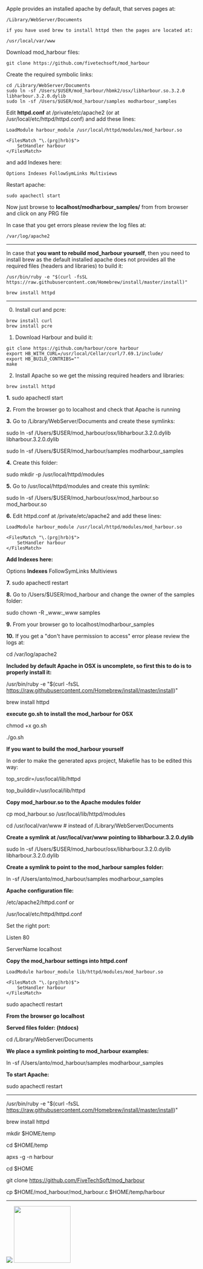 Apple provides an installed apache by default, that serves pages at:

```
/Library/WebServer/Documents

if you have used brew to install httpd then the pages are located at:

/usr/local/var/www
```

Download mod_harbour files:
```
git clone https://github.com/fivetechsoft/mod_harbour
```

Create the required symbolic links:
```
cd /Library/WebServer/Documents
sudo ln -sf /Users/$USER/mod_harbour/hbmk2/osx/libharbour.so.3.2.0 libharbour.3.2.0.dylib
sudo ln -sf /Users/$USER/mod_harbour/samples modharbour_samples
```

Edit **httpd.conf** at /private/etc/apache2 (or at /usr/local/etc/httpd/httpd.conf) and add these lines:
```
LoadModule harbour_module /usr/local/httpd/modules/mod_harbour.so

<FilesMatch "\.(prg|hrb)$">
    SetHandler harbour
</FilesMatch>
```
and add Indexes here:
```
Options Indexes FollowSymLinks Multiviews
```

Restart apache:
```
sudo apachectl start
```

Now just browse to **localhost/modharbour_samples/** from from browser and click on any PRG file

In case that you get errors please review the log files at:
```
/var/log/apache2
```

<hr>

In case that **you want to rebuild mod_harbour yourself**, then you need to install brew as the default installed apache does not provides all the required files (headers and libraries) to build it:

```
/usr/bin/ruby -e "$(curl -fsSL https://raw.githubusercontent.com/Homebrew/install/master/install)"

brew install httpd
```
<hr>

0. Install curl and pcre:

```
brew install curl
brew install pcre
```

1. Download Harbour and build it:

```
git clone https://github.com/harbour/core harbour
export HB_WITH_CURL=/usr/local/Cellar/curl/7.69.1/include/
export HB_BUILD_CONTRIBS=""
make
```

2. Install Apache so we get the missing required headers and libraries:

```
brew install httpd
```


**1.** sudo apachectl start

**2.** From the browser go to localhost and check that Apache is running

**3.** Go to /Library/WebServer/Documents and create these symlinks:

sudo ln -sf /Users/$USER/mod_harbour/osx/libharbour.3.2.0.dylib libharbour.3.2.0.dylib

sudo ln -sf /Users/$USER/mod_harbour/samples modharbour_samples

**4.** Create this folder:

sudo mkdir -p /usr/local/httpd/modules

**5.** Go to /usr/local/httpd/modules and create this symlink:

sudo ln -sf /Users/$USER/mod_harbour/osx/mod_harbour.so mod_harbour.so

**6.** Edit httpd.conf at /private/etc/apache2 and add these lines:

```
LoadModule harbour_module /usr/local/httpd/modules/mod_harbour.so

<FilesMatch "\.(prg|hrb)$">
    SetHandler harbour
</FilesMatch>
```

**Add Indexes here:**

Options **Indexes** FollowSymLinks Multiviews

**7.** sudo apachectl restart

**8.** Go to /Users/$USER/mod_harbour and change the owner of the samples folder:

sudo chown -R _www:_www samples

**9.** From your browser go to localhost/modharbour_samples

**10.** If you get a "don't have permission to access" error please review the logs at:

cd /var/log/apache2

**Included by default Apache in OSX is uncomplete, so first this to do is to properly install it:**

/usr/bin/ruby -e "$(curl -fsSL https://raw.githubusercontent.com/Homebrew/install/master/install)"

brew install httpd

**execute go.sh to install the mod_harbour for OSX**

chmod +x go.sh

./go.sh

**If you want to build the mod_harbour yourself**

In order to make the generated apxs project, Makefile has to be edited this way:

top_srcdir=/usr/local/lib/httpd

top_builddir=/usr/local/lib/httpd

**Copy mod_harbour.so to the Apache modules folder**

cp mod_harbour.so /usr/local/lib/httpd/modules

cd /usr/local/var/www    # instead of /Library/WebServer/Documents

**Create a symlink at /usr/local/var/www pointing to libharbour.3.2.0.dylib**

sudo ln -sf /Users/$USER/mod_harbour/osx/libharbour.3.2.0.dylib libharbour.3.2.0.dylib

**Create a symlink to point to the mod_harbour samples folder:**

ln -sf /Users/anto/mod_harbour/samples modharbour_samples

**Apache configuration file:**

/etc/apache2/httpd.conf  or

/usr/local/etc/httpd/httpd.conf

Set the right port: 

Listen 80

ServerName localhost

**Copy the mod_harbour settings into httpd.conf**

```
LoadModule harbour_module lib/httpd/modules/mod_harbour.so

<FilesMatch "\.(prg|hrb)$">
    SetHandler harbour
</FilesMatch>
```

sudo apachectl restart

**From the browser go localhost**

**Served files folder: (htdocs)**

cd /Library/WebServer/Documents

**We place a symlink pointing to mod_harbour examples:**

ln -sf /Users/anto/mod_harbour/samples modharbour_samples

**To start Apache:**

sudo apachectl restart

<hr>

/usr/bin/ruby -e "$(curl -fsSL https://raw.githubusercontent.com/Homebrew/install/master/install)"

brew install httpd

mkdir $HOME/temp

cd $HOME/temp

apxs -g -n harbour

cd $HOME

git clone https://github.com/FiveTechSoft/mod_harbour

cp $HOME/mod_harbour/mod_harbour.c $HOME/temp/harbour

***

[![](https://bitbucket.org/fivetech/screenshots/downloads/harbour.jpg)](https://harbour.github.io "The Harbour Project")
<a href="https://httpd.apache.org/" alt="The Apache HTTP Server Project"><img width="150" height="150" src="http://www.apache.org/img/support-apache.jpg"></a>
